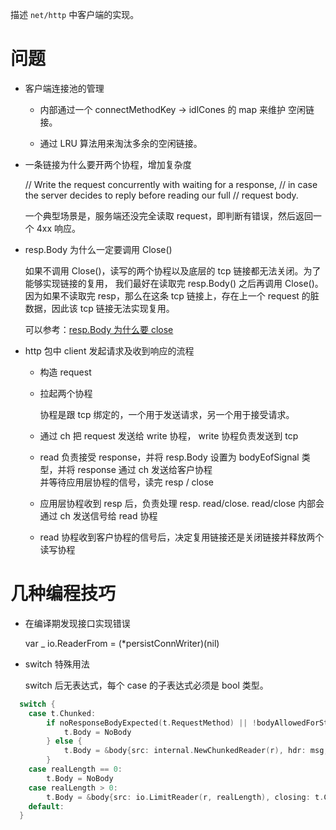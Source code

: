 描述 `net/http` 中客户端的实现。

# 问题
- 客户端连接池的管理
  
  - 内部通过一个 connectMethodKey -> idlCones 的 map 来维护
  空闲链接。
  
  - 通过 LRU 算法用来淘汰多余的空闲链接。


- 一条链接为什么要开两个协程，增加复杂度

  // Write the request concurrently with waiting for a response,
  // in case the server decides to reply before reading our full
  // request body.
  
  一个典型场景是，服务端还没完全读取 request，即判断有错误，然后返回一个 4xx 响应。
  
- resp.Body 为什么一定要调用 Close()

  如果不调用 Close()，读写的两个协程以及底层的 tcp 链接都无法关闭。为了能够实现链接的复用，
我们最好在读取完 resp.Body() 之后再调用 Close()。 因为如果不读取完 resp，那么在这条 tcp 
链接上，存在上一个 request 的脏数据，因此该 tcp 链接无法实现复用。
  
  可以参考：[resp.Body 为什么要 close](https://segmentfault.com/a/1190000042390597)
  
- http 包中 client 发起请求及收到响应的流程

  - 构造 request
    
  - 拉起两个协程
    
    协程是跟 tcp 绑定的，一个用于发送请求，另一个用于接受请求。
    
  - 通过 ch 把 request 发送给 write 协程， write 协程负责发送到 tcp
    
  - read 负责接受 response，并将 resp.Body 设置为 bodyEofSignal 类型，并将 response 通过 ch 发送给客户协程 \
  并等待应用层协程的信号，读完 resp / close
    
  - 应用层协程收到 resp 后，负责处理 resp. read/close. read/close 内部会通过 ch 发送信号给 read 协程
  
  - read 协程收到客户协程的信号后，决定复用链接还是关闭链接并释放两个读写协程
  

# 几种编程技巧

- 在编译期发现接口实现错误

  var _ io.ReaderFrom = (*persistConnWriter)(nil)

- switch 特殊用法

  switch 后无表达式，每个 case 的子表达式必须是 bool 类型。

```go
  switch {
	case t.Chunked:
		if noResponseBodyExpected(t.RequestMethod) || !bodyAllowedForStatus(t.StatusCode) {
			t.Body = NoBody
		} else {
			t.Body = &body{src: internal.NewChunkedReader(r), hdr: msg, r: r, closing: t.Close}
		}
	case realLength == 0:
		t.Body = NoBody
	case realLength > 0:
		t.Body = &body{src: io.LimitReader(r, realLength), closing: t.Close}
	default:
  }
```
